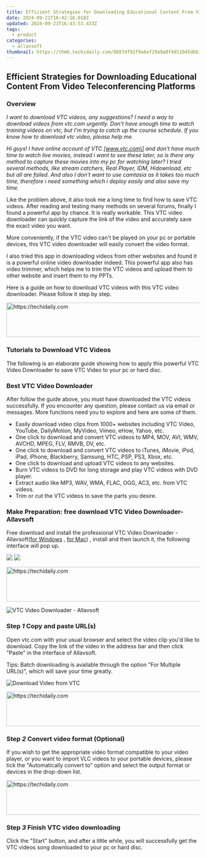 ```yaml
---
title: Efficient Strategies for Downloading Educational Content From Video Teleconferencing Platforms
date: 2024-09-21T16:42:16.018Z
updated: 2024-09-23T16:43:53.433Z
tags:
  - product
categories:
  - allavsoft
thumbnail: https://thmb.techidaily.com/8887df92f9a6ef29a9a0f4d11045d6b1c0399eebd3f27cb0d07dfb8b59734a92.jpg
---
```


## Efficient Strategies for Downloading Educational Content From Video Teleconferencing Platforms

### Overview

_I want to download VTC videos, any suggestions? I need a way to download videos from vtc.com urgently. Don't have enough time to watch training videos on vtc, but I'm trying to catch up the course schedule. If you know how to download vtc video, please help me._

_Hi guys! I have online account of VTC \[www.vtc.com\] and don't have much time to watch live movies, instead i want to see these later, so is there any method to capture these movies into my pc for watching later? I tried several methods, like stream catchers, Real Player, IDM, Hidownload, etc but all are failed. And also I don't want to use camtasia as it takes too much time, therefore i need something which i deploy easily and also save my time._

Like the problem above, it also took me a long time to find how to save VTC videos. After reading and testing many methods on several forums, finally I found a powerful app by chance. It is really workable. This VTC video downloader can quickly capture the link of the video and accurately save the exact video you want.

More conveniently, if the VTC video can't be played on your pc or portable devices, this VTC video downloader will easily convert the video format.

I also tried this app in downloading videos from other websites and found it is a powerful online video downloader indeed. This powerful app also has video trimmer, which helps me to trim the VTC videos and upload them to other website and insert them to my PPTs.

Here is a guide on how to download VTC videos with this VTC video downloader. Please follow it step by step.

<!-- affiliate ads begin -->
<a href="https://aligracehair.sjv.io/c/5597632/1884002/19272" target="_top" id="1884002">
  <img src="//a.impactradius-go.com/display-ad/19272-1884002" border="0" alt="https://techidaily.com" width="728" height="90"/>
</a>
<img height="0" width="0" src="https://aligracehair.sjv.io/i/5597632/1884002/19272" style="position:absolute;visibility:hidden;" border="0" />
<!-- affiliate ads end -->

### Tutorials to Download VTC Videos

The following is an elaborate guide showing how to apply this powerful VTC Video Downloader to save VTC Video to your pc or hard disc.

### Best VTC Video Downloader

After follow the guide above, you must have downloaded the VTC videos successfully. If you encounter any question, please contact us via email or messages. More functions need you to explore and here are some of them.

* Easily download video clips from 1000+ websites including VTC Video, YouTube, DailyMotion, MyVideo, Vimeo, eHow, Yahoo, etc.
* One click to download and convert VTC videos to MP4, MOV, AVI, WMV, AVCHD, MPEG, FLV, RMVB, DV, etc.
* One click to download and convert VTC videos to iTunes, iMovie, iPod, iPad, iPhone, Blackberry, Samsung, HTC, PSP, PS3, Xbox, etc.
* One click to download and upload VTC videos to any websites.
* Burn VTC videos to DVD for long storage and play VTC videos with DVD player.
* Extract audio like MP3, WAV, WMA, FLAC, OGG, AC3, etc. from VTC videos.
* Trim or cut the VTC videos to save the parts you desire.

### Make Preparation: free download VTC Video Downloader-Allavsoft

Free download and install the professional VTC Video Downloader - Allavsoft([for Windows](https://tools.techidaily.com/allavsoft/products/) , [for Mac](https://tools.techidaily.com/allavsoft/products/)) , install and then launch it, the following interface will pop up.

[![](https://www.allavsoft.com/how-to/../images/how-to/free-download-win.jpg)](https://tools.techidaily.com/allavsoft/products/) [![](https://www.allavsoft.com/how-to/../images/how-to/free-download-mac.jpg)](https://tools.techidaily.com/allavsoft/products/)

<!-- affiliate ads begin -->
<a href="https://aligracehair.sjv.io/c/5597632/1918666/19272" target="_top" id="1918666">
  <img src="//a.impactradius-go.com/display-ad/19272-1918666" border="0" alt="https://techidaily.com" width="728" height="90"/>
</a>
<img height="0" width="0" src="https://aligracehair.sjv.io/i/5597632/1918666/19272" style="position:absolute;visibility:hidden;" border="0" />
<!-- affiliate ads end -->

![VTC Video Downloader - Allavsoft](https://www.allavsoft.com/how-to/../images/allavsoft/screen-shot-600.jpg)

### Step _1_ Copy and paste URL(s)

Open vtc.com with your usual browser and select the video clip you'd like to download. Copy the link of the video in the address bar and then click "Paste" in the interface of Allavsoft.

Tips: Batch downloading is available through the option "For Multiple URL(s)", which will save your time greatly.

![Download Video from VTC](https://www.allavsoft.com/how-to/../images/how-to/lynda-video-downloader/download-lynda-courses.jpg)

<!-- affiliate ads begin -->
<a href="https://appsumo.8odi.net/c/5597632/2100542/7443" target="_top" id="2100542">
  <img src="//a.impactradius-go.com/display-ad/7443-2100542" border="0" alt="https://techidaily.com" width="728" height="90"/>
</a>
<img height="0" width="0" src="https://appsumo.8odi.net/i/5597632/2100542/7443" style="position:absolute;visibility:hidden;" border="0" />
<!-- affiliate ads end -->

### Step _2_ Convert video format (Optional)

If you wish to get the appropriate video format compatible to your video player, or you want to import VLC videos to your portable devices, please tick the "Automatically convert to" option and select the output format or devices in the drop-down list.

<!-- affiliate ads begin -->
<a href="https://appsumo.8odi.net/c/5597632/2037351/7443" target="_top" id="2037351">
  <img src="//a.impactradius-go.com/display-ad/7443-2037351" border="0" alt="https://techidaily.com" width="728" height="90"/>
</a>
<img height="0" width="0" src="https://appsumo.8odi.net/i/5597632/2037351/7443" style="position:absolute;visibility:hidden;" border="0" />
<!-- affiliate ads end -->

### Step _3_ Finish VTC video downloading

Click the "Start" button, and after a little while, you will successfully get the VTC videos song downloaded to your pc or hard disc.

<ins class="adsbygoogle"
     style="display:block"
     data-ad-format="autorelaxed"
     data-ad-client="ca-pub-7571918770474297"
     data-ad-slot="1223367746"></ins>

<ins class="adsbygoogle"
     style="display:block"
     data-ad-client="ca-pub-7571918770474297"
     data-ad-slot="8358498916"
     data-ad-format="auto"
     data-full-width-responsive="true"></ins>



